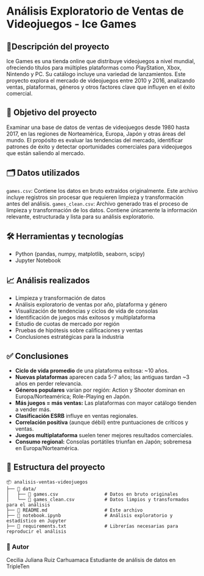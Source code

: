 # Análisis Exploratorio de Ventas de Videojuegos - Ice Games
## 📝Descripción del proyecto
Ice Games es una tienda online que distribuye videojuegos a nivel mundial, ofreciendo títulos para múltiples plataformas como PlayStation, Xbox, Nintendo y PC. Su catálogo incluye una variedad de lanzamientos.
Este proyecto explora el mercado de videojuegos entre 2010 y 2016, analizando ventas, plataformas, géneros y otros factores clave que influyen en el éxito comercial.

## 📌 Objetivo del proyecto
Examinar una base de datos de ventas de videojuegos desde 1980 hasta 2017, en las regiones de Norteamérica, Europa, Japón y otras áreas del mundo. El propósito es evaluar las tendencias del mercado, identificar patrones de éxito y detectar oportunidades comerciales para videojuegos que están saliendo al mercado.

## 🗂️ Datos utilizados

`games.csv`:  Contiene los datos en bruto extraídos originalmente. Este archivo incluye registros sin procesar que requieren limpieza y transformación antes del análisis.
`games_clean.csv`: Archivo generado tras el proceso de limpieza y transformación de los datos. Contiene únicamente la información relevante, estructurada y lista para su análisis exploratorio.

## 🛠️ Herramientas y tecnologías
- Python (pandas, numpy, matplotlib, seaborn, scipy)
- Jupyter Notebook

## 📈 Análisis realizados
- Limpieza y transformación de datos
- Análisis exploratorio de ventas por año, plataforma y género
- Visualización de tendencias y ciclos de vida de consolas
- Identificación de juegos más exitosos y multiplataforma
- Estudio de cuotas de mercado por región
- Pruebas de hipótesis sobre calificaciones y ventas
- Conclusiones estratégicas para la industria

## ✅ Conclusiones
- **Ciclo de vida promedio** de una plataforma exitosa: ~10 años.
- **Nuevas plataformas** aparecen cada 5-7 años; las antiguas tardan ~3 años en perder relevancia.
- **Géneros populares** varían por región: Action y Shooter dominan en Europa/Norteamérica; Role-Playing en Japón.
- **Más juegos = más ventas:** Las plataformas con mayor catálogo tienden a vender más.
- **Clasificación ESRB** influye en ventas regionales.
- **Correlación positiva** (aunque débil) entre puntuaciones de críticos y ventas.
- **Juegos multiplataforma** suelen tener mejores resultados comerciales.
- **Consumo regional:** Consolas portátiles triunfan en Japón; sobremesa en Europa/Norteamérica.

## 📁 Estructura del proyecto
```
📦 analisis-ventas-videojuegos
├── 📁 data/
│   ├── 📄 games.csv                 # Datos en bruto originales
│   └── 📄 games_clean.csv           # Datos limpios y transformados para el análisis
├── 📄 README.md                     # Este archivo
├── 📄 notebook.ipynb                # Análisis exploratorio y estadístico en Jupyter
├── 📄 requirements.txt              # Librerías necesarias para reproducir el análisis
```
    
### 👤 Autor
Cecilia Juliana Ruiz Carhuamaca
Estudiante de análisis de datos en TripleTen
